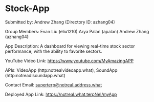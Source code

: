 # Stock-App
Submitted by: Andrew Zhang (Directory ID: azhang04) 

Group Members: Evan Liu (eliu1210) Arya Palan (apalan) Andrew Zhang (azhang04)

App Description: A dashboard for viewing real-time stock sector performance, with the ability to favorite sectors. 

YouTube Video Link: https://www.youtube.com/MyAmazingAPP

APIs: VideoApp (http:notrealvideoapp.what), SoundApp (http:notreadlsoundapp.what)

Contact Email:  superterp@notreal.address.what

Deployed App Link: https://notreal.what.terpNel/myApp
